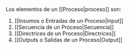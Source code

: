 Los elementos de un [[Proceso|proceso]] son: 

1. [[Insumos o Entradas de un Proceso|Input]]
2. [[Secuencia de un Proceso|Secuencia]]
3. [[Directrices de un Proceso|Directrices]]
4. [[Outputs o Salidas de un Proceso|Output]]